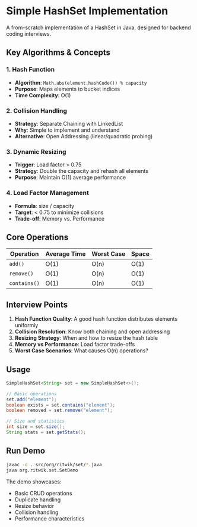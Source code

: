# Simple HashSet Implementation

A from-scratch implementation of a HashSet in Java, designed for backend coding interviews.

## Key Algorithms & Concepts

### 1. Hash Function
- **Algorithm**: `Math.abs(element.hashCode()) % capacity`
- **Purpose**: Maps elements to bucket indices
- **Time Complexity**: O(1)

### 2. Collision Handling
- **Strategy**: Separate Chaining with LinkedList
- **Why**: Simple to implement and understand
- **Alternative**: Open Addressing (linear/quadratic probing)

### 3. Dynamic Resizing
- **Trigger**: Load factor > 0.75
- **Strategy**: Double the capacity and rehash all elements
- **Purpose**: Maintain O(1) average performance

### 4. Load Factor Management
- **Formula**: size / capacity
- **Target**: < 0.75 to minimize collisions
- **Trade-off**: Memory vs. Performance

## Core Operations

| Operation | Average Time | Worst Case | Space |
|-----------|-------------|------------|-------|
| `add()`   | O(1)        | O(n)       | O(1)  |
| `remove()`| O(1)        | O(n)       | O(1)  |
| `contains()` | O(1)     | O(n)       | O(1)  |

## Interview Points

1. **Hash Function Quality**: A good hash function distributes elements uniformly
2. **Collision Resolution**: Know both chaining and open addressing
3. **Resizing Strategy**: When and how to resize the hash table
4. **Memory vs Performance**: Load factor trade-offs
5. **Worst Case Scenarios**: What causes O(n) operations?

## Usage

```java
SimpleHashSet<String> set = new SimpleHashSet<>();

// Basic operations
set.add("element");
boolean exists = set.contains("element");
boolean removed = set.remove("element");

// Size and statistics
int size = set.size();
String stats = set.getStats();
```

## Run Demo

```bash
javac -d . src/org/ritwik/set/*.java
java org.ritwik.set.SetDemo
```

The demo showcases:
- Basic CRUD operations
- Duplicate handling
- Resize behavior
- Collision handling
- Performance characteristics
